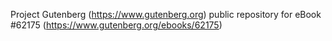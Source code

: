 Project Gutenberg (https://www.gutenberg.org) public repository for
eBook #62175 (https://www.gutenberg.org/ebooks/62175)
